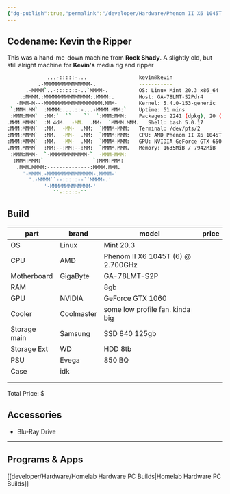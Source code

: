 ```yaml
---
{"dg-publish":true,"permalink":"/developer/Hardware/Phenom II X6 1045T Custom PC/","created":"2024-02-29T22:19:55.884-06:00","updated":"2024-03-01T00:19:40.000-06:00"}
---
```



## Codename: Kevin the Ripper

This was a hand-me-down machine from **Rock Shady**. A slightly old, but still alright machine for **Kevin's** media rig and ripper

```bash
             ...-:::::-...                 kevin@kevin
          .-MMMMMMMMMMMMMMM-.              -----------
      .-MMMM`..-:::::::-..`MMMM-.          OS: Linux Mint 20.3 x86_64
    .:MMMM.:MMMMMMMMMMMMMMM:.MMMM:.        Host: GA-78LMT-S2Pdr4 
   -MMM-M---MMMMMMMMMMMMMMMMMMM.MMM-       Kernel: 5.4.0-153-generic
 `:MMM:MM`  :MMMM:....::-...-MMMM:MMM:`    Uptime: 51 mins
 :MMM:MMM`  :MM:`  ``    ``  `:MMM:MMM:    Packages: 2241 (dpkg), 20 (flatpak)
.MMM.MMMM`  :M 4dM.  -MM.  .MM-  `MMMM.MMM.   Shell: bash 5.0.17
:MMM:MMMM`  :MM.  -MM-  .MM:  `MMMM-MMM:   Terminal: /dev/pts/2
:MMM:MMMM`  :MM.  -MM-  .MM:  `MMMM:MMM:   CPU: AMD Phenom II X6 1045T (6) @ 2.700GHz
:MMM:MMMM`  :MM.  -MM-  .MM:  `MMMM-MMM:   GPU: NVIDIA GeForce GTX 650
.MMM.MMMM`  :MM:--:MM:--:MM:  `MMMM.MMM.   Memory: 1635MiB / 7942MiB
 :MMM:MMM-  `-MMMMMMMMMMMM-`  -MMM-MMM:
  :MMM:MMM:`                `:MMM:MMM:
   .MMM.MMMM:--------------:MMMM.MMM.
     '-MMMM.-MMMMMMMMMMMMMMM-.MMMM-'
       '.-MMMM``--:::::--``MMMM-.'
            '-MMMMMMMMMMMMM-'
               ``-:::::-``
```

## Build
| part         | brand      | model                             | price |
| ------------ | ---------- | --------------------------------- | ----- |
| OS           | Linux      | Mint 20.3                         |       |
| CPU          | AMD        | Phenom II X6 1045T (6) @ 2.700GHz |       |
| Motherboard  | GigaByte   | GA-78LMT-S2P                      |       |
| RAM          |            | 8gb                               |       |
| GPU          | NVIDIA     | GeForce GTX 1060                  |       |
| Cooler       | Coolmaster | some low profile fan. kinda big   |       |
| Storage main | Samsung    | SSD 840 125gb                     |       |
| Storage Ext  | WD         | HDD 8tb                           |       |
| PSU          | Evega      | 850 BQ                            |       |
| Case         | idk        |                                   |       |
|              |            |                                   |       |
|              |            |                                   |       |
Total Price: $

## Accessories
- Blu-Ray Drive

---
## Programs & Apps


[[developer/Hardware/Homelab Hardware PC Builds\|Homelab Hardware PC Builds]]